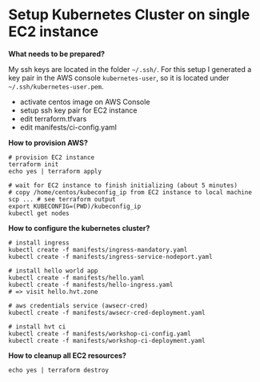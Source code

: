 # Setup Kubernetes Cluster on single EC2 instance

**What needs to be prepared?**

My ssh keys are located in the folder `~/.ssh/`. For this setup I generated a key pair in the AWS console `kubernetes-user`, so it is located under `~/.ssh/kubernetes-user.pem`.

* activate centos image on AWS Console
* setup ssh key pair for EC2 instance
* edit terraform.tfvars
* edit manifests/ci-config.yaml


**How to provision AWS?**
```
# provision EC2 instance
terraform init
echo yes | terraform apply

# wait for EC2 instance to finish initializing (about 5 minutes)
# copy /home/centos/kubeconfig_ip from EC2 instance to local machine
scp ... # see terraform output
export KUBECONFIG=(PWD)/kubeconfig_ip
kubectl get nodes
```

**How to configure the kubernetes cluster?**
```
# install ingress
kubectl create -f manifests/ingress-mandatory.yaml
kubectl create -f manifests/ingress-service-nodeport.yaml

# install hello world app
kubectl create -f manifests/hello.yaml
kubectl create -f manifests/hello-ingress.yaml
# => visit hello.hvt.zone

# aws credentials service (awsecr-cred)
kubectl create -f manifests/awsecr-cred-deployment.yaml

# install hvt ci
kubectl create -f manifests/workshop-ci-config.yaml
kubectl create -f manifests/workshop-ci-deployment.yaml

```


**How to cleanup all EC2 resources?**
```
echo yes | terraform destroy
```